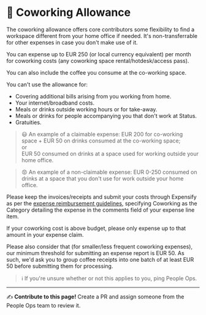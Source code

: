 # 🏓 Coworking Allowance

The coworking allowance offers core contributors some flexibility to find a workspace different from your home office if needed. It's non-transferrable for other expenses in case you don't make use of it.

You can expense up to EUR 250 (or local currency equivalent) per month for coworking costs (any coworking space rental/hotdesk/access pass). 

You can also include the coffee you consume at the co-working space. 

You can't use the allowance for:

   * Covering additional bills arising from you working from home.
   * Your internet/broadband costs.
   * Meals or drinks outside working hours or for take-away.
   * Meals or drinks for people accompanying you that don't work at Status.
   * Gratuities. 

>😃 An example of a claimable expense: EUR 200 for co-working space + EUR 50 on drinks consumed at the co-working space;  
or  
EUR 50 consumed on drinks at a space used for working outside your home office.

>😡 An example of a non-claimable expense: EUR 0-250 consumed on drinks at a space that you don't use for work outside your home office.

Please keep the invoices/receipts and submit your costs through Expensify as per the [expense reimbursement guidelines](/src/finance/expense-reimbursement.md), specifying Coworking as the Category detailing the expense in the comments field of your expense line item. 

If your coworking cost is above budget, please only expense up to that amount in your expense claim.

Please also consider that (for smaller/less frequent coworking expenses), our minimum threshold for submitting an expense report is EUR 50. As such, we'd ask you to group coffee receipts into one batch of at least EUR 50 before submitting them for processing.

> ℹ️ If you're unsure whether or not this applies to you, ping People Ops. 

*****

✍️ **Contribute to this page!** Create a PR and assign someone from the People Ops team to review it.
